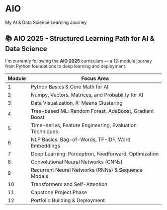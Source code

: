 # AIO
My AI &amp; Data Science Learning Journey

## 📚 AIO 2025 - Structured Learning Path for AI & Data Science

I'm currently following the **AIO 2025** curriculum — a 12-module journey from Python foundations to deep learning and deployment.

| Module | Focus Area |
|--------|------------|
| 1 | Python Basics & Core Math for AI |
| 2 | Numpy, Vectors, Matrices, and Probability for AI |
| 3 | Data Visualization, K-Means Clustering |
| 4 | Tree-based ML: Random Forest, AdaBoost, Gradient Boost |
| 5 | Time-series, Feature Engineering, Evaluation Techniques |
| 6 | NLP Basics: Bag-of-Words, TF-IDF, Word Embeddings |
| 7 | Deep Learning: Perceptron, Feedforward, Optimization |
| 8 | Convolutional Neural Networks (CNNs) |
| 9 | Recurrent Neural Networks (RNNs) & Sequence Models |
| 10 | Transformers and Self-Attention |
| 11 | Capstone Project Phase |
| 12 | Portfolio Building & Deployment |
